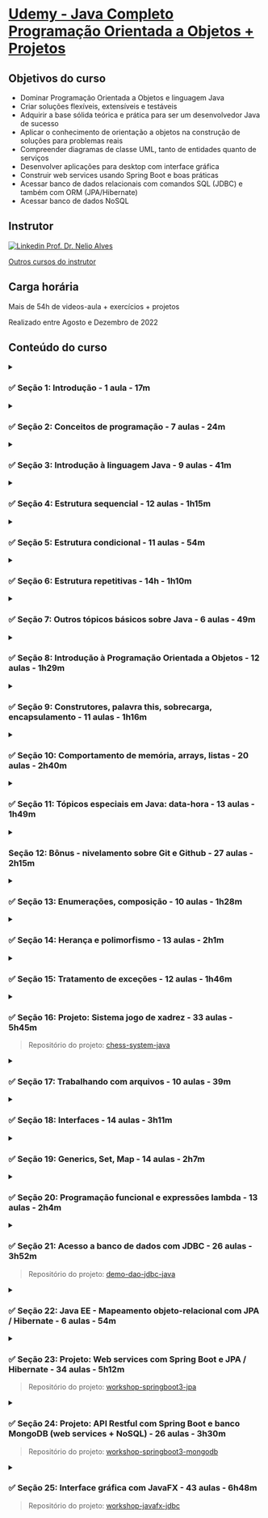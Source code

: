 
# [Udemy - Java Completo Programação Orientada a Objetos + Projetos](https://www.udemy.com/course/java-curso-completo/)

## Objetivos do curso

- Dominar Programação Orientada a Objetos e linguagem Java
- Criar soluções flexíveis, extensíveis e testáveis
- Adquirir a base sólida teórica e prática para ser um desenvolvedor Java de sucesso
- Aplicar o conhecimento de orientação a objetos na construção de soluções para problemas reais
- Compreender diagramas de classe UML, tanto de entidades quanto de serviços
- Desenvolver aplicações para desktop com interface gráfica
- Construir web services usando Spring Boot e boas práticas
- Acessar banco de dados relacionais com comandos SQL (JDBC) e também com ORM (JPA/Hibernate)
- Acessar banco de dados NoSQL

## Instrutor

[![Linkedin](https://i.stack.imgur.com/gVE0j.png) Prof. Dr. Nelio Alves](https://br.linkedin.com/in/nelio-alves)

[Outros cursos do instrutor](https://www.udemy.com/user/nelio-alves/)

## Carga horária

Mais de 54h de videos-aula + exercícios + projetos

Realizado entre Agosto e Dezembro de 2022

## Conteúdo do curso

<details>
  <summary>

### :white_check_mark: Seção 1: Introdução - 1 aula - 17m

  </summary><br>
  
  1. _Introdução: visão geral do curso_

</details>

<details>
  <summary>

### :white_check_mark: Seção 2: Conceitos de programação - 7 aulas - 24m

   </summary>
  
  2. _Visão geral do capítulo_
  3. _Material de apoio do capítulo_
  4. _Algoritmo, Automação, Programa de Computador_
  5. _O que é preciso para se fazer um programa de computador_
  6. _Linguagem de programação, léxica, sintática_
  7. _IDE - Ambiente Integrado de Desenvolvimento_
  8. _Compilação, interpretação, código fonte, código objeto, máquina virtual_

</details>

<details>
  <summary>

### :white_check_mark: Seção 3: Introdução à linguagem Java - 9 aulas - 41m

  </summary><br>
  
  9. _Visão geral do capítulo_
  10. _Material de apoio do capítulo_
  11. _Entendendo as versões do Java_
  12. _Histórico e edições de Java_
  13. _JDK / JVM - Máquina Virtual do Java_
  14. _Estrutura de uma aplicação Java_
  15. _Instalando o Java JDK_
  16. _Instalando o Eclipse_
  17. [_Primeiro programa em Java no Eclipse_](https://github.com/tiagosathler/udemy-java-complete-course/tree/master/curso_programacao)

</details>

<details>
  <summary>

### :white_check_mark: Seção 4: Estrutura sequencial - 12 aulas - 1h15m

  </summary><br>
  
  18. _Visão geral do capítulo_
  19. _Material de apoio do capítulo_
  20. _Expressões aritméticas_
  21. _Variáveis e tipos básicos em Java_
  22. _As três operações básicas de programação_
  23. _Saída de dados em Java_
  24. _Processamento de dados em Java, Casting_
  25. _Entrada de dados em Java - Parte 1_
  26. _Entrada de dados em Java - Parte 2_
  27. _Funções matemáticas em Java_
  28. _AVISO: exercícios para iniciantes PARTE 1_
  29. [_Exercícios para Iniciantes - PARTE 1_](https://github.com/tiagosathler/udemy-java-complete-course/tree/master/s04c30EstruturaSequencial)

</details>

<details>
  <summary>

### :white_check_mark: Seção 5: Estrutura condicional - 11 aulas - 54m

  </summary><br>
  
  30. _Visão geral do capítulo_
  31. _Material de apoio do capítulo_
  32. _Expressões comparativas_
  33. _Expressões lógicas_
  34. _Estrutura condicional (`if-else`)_
  35. _AVISO: exercícios para iniciantes PARTE 2_
  36. [_Exercícios para Iniciantes - PARTE 2_](https://github.com/tiagosathler/udemy-java-complete-course/tree/master/s05c37EstruturaCondicional)
  37. _Sintaxe opcional - operadores de atribuição cumulativa_
  38. _Sintaxe opcional - `switch-case`_
  39. _Expressão condicional ternária_
  40. _Escopo e inicialização_

</details>

<details>
  <summary>

### :white_check_mark: Seção 6: Estrutura repetitivas - 14h - 1h10m

  </summary><br>
  
  41. _Visão geral do capítulo_
  42. _Material de apoio do capítulo_
  43. _Como utilizar o DEBUG no Eclipse (execução passo a passo)_
  44. _Estrutura repetitiva enquanto (`while`)_
  45. _Teste de mesa com estrutura repetitiva enquanto_
  46. _Exercícios de teste de mesa com `while`_
  47. _AVISO: exercícios para iniciantes PARTE 3_
  48. [_Exercícios para Iniciantes - PARTE 3_](https://github.com/tiagosathler/udemy-java-complete-course/tree/master/s06c49EstruturasRepetitivas)
  49. _Estrutura repetitiva para (`for`)_
  50. _Teste de mesa com estrutura repetitiva `for`_
  51. _Exercícios de testes de mesa com `for`_
  52. _AVISO: exercícios para iniciantes PARTE 4_
  53. [_Exercícios para iniciantes PARTE 4_](https://github.com/tiagosathler/udemy-java-complete-course/tree/master/s06c54EstruturasRepetitivas)
  54. _Estrutura repetitiva faça-enquanto (`do-while`)_

</details>

<details>
  <summary>

### :white_check_mark: Seção 7: Outros tópicos básicos sobre Java - 6 aulas - 49m

  </summary><br>
  
  55. _Material de apoio do capítulo_
  56. _Restrições e convenções para nomes_
  57. _Operadores bitwise_
  58. _Funções interessantes para String_
  59. _Comentários em Java (básico)_
  60. _Funções (sintaxe)_

</details>

<details>
  <summary>

### :white_check_mark: Seção 8: Introdução à Programação Orientada a Objetos - 12 aulas - 1h29m

  </summary><br>
  
  61. _Visão geral do capítulo_
  62. _Material de apoio do capítulo_
  63. _Resolvendo um problema sem orientação a objetos_
  64. _Criando uma classe com três atributos para representar melhor o triângulo_
  65. _Criando um método para obtermos os benefícios de reaproveitamento e delegação_
  66. _Começando a resolver um segundo problema exemplo_
  67. _`Object` e `toString`_
  68. _Finalizando o programa_
  69. [_Exercícios de fixação_](https://github.com/tiagosathler/udemy-java-complete-course/tree/master/s08c70IntroducaoPOO)
  70. _Membros estáticos - Parte 1_
  71. _Membros estáticos - Parte 2_
  72. [_Exercício de fixação_](https://github.com/tiagosathler/udemy-java-complete-course/tree/master/s08c73IntroducaoPOO)

</details>

<details>
  <summary>

### :white_check_mark: Seção 9: Construtores, palavra this, sobrecarga, encapsulamento - 11 aulas - 1h16m

  </summary><br>
  
  73. _Visão geral do capítulo_
  74. _Material de apoio do capítulo_
  75. _Construtores_
  76. _Palavra `this`_
  77. _Sobrecarga_
  78. _Encapsulamento_
  79. _Gerando automaticamente construtores, getters e setters com Eclipse_
  80. _Modificadores de acesso_
  81. [_Exercício de fixação_](https://github.com/tiagosathler/udemy-java-complete-course/tree/master/s09c82ConstructorThis)
  82. _Correção do exercício de fixação - Parte 1_
  83. _Correção do exercício de fixação - Parte 2_

</details>

<details>
  <summary>

### :white_check_mark: Seção 10: Comportamento de memória, arrays, listas - 20 aulas - 2h40m

  </summary><br>
  
  84. _Visão geral do capítulo_
  85. _Material de apoio do capítulo_
  86. _Tipos referência vs. tipos valor_
  87. _Desalocação de memória - garbage collector e escopo local_
  88. _Vetores - Parte 1_
  89. _Vetores - Parte 2_
  90. [_Exercícios de fixação sobre vetores_](https://github.com/tiagosathler/udemy-java-complete-course/tree/master/s10c91Arrays)
  91. _Correção do exercício negativos_
  92. _Correção do exercício alturas_
  93. [_Desafio sobre vetores (pensionato)_](https://github.com/tiagosathler/udemy-java-complete-course/tree/master/s10c94Pensionato)
  94. _Correção do desafio sobre vetores (pensionato)_
  95. _Boxing, unboxing e wrapper classes_
  96. _Laço for each_
  97. _Listas - Parte 1_
  98. _Listas - Parte 2_
  99. [_Exercício proposto_](https://github.com/tiagosathler/udemy-java-complete-course/tree/master/s10c100ArrayList)
  100. _Correção em vídeo do exercício proposto_
  101. _Matrizes_
  102. _Exercício resolvido_
  103. [_Exercício proposto_](https://github.com/tiagosathler/udemy-java-complete-course/tree/master/s10c104Matrizes)

</details>

<details>
  <summary>

### :white_check_mark:  Seção 11: Tópicos especiais em Java: data-hora - 13 aulas - 1h49m

  </summary><br>
  
  104. _Boas-vindas e avisos_
  105. _Material de apoio do capítulo_
  106. _Introdução a data-hora e duração_
  107. _Entendendo timezone (fuso horário)_
  108. _Padrão ISO 8601_
  109. _Operações importantes com data-hora_
  110. _Instanciando data-hora em Java_
  111. _Convertendo data-hora para texto_
  112. _Convertendo data-hora global para local_
  113. _Cálculos com data-hora_
  114. _Aviso: próximas duas aulas são sobre Date e Calendar_
  115. _Trabalhando com datas - Date_
  116. _Manipulando um Date com Calendar_

</details>

<details>
  <summary>

### Seção 12: Bônus - nivelamento sobre Git e Github - 27 aulas - 2h15m

  </summary><br>
  
  117. _Apresentação do bônus Git e Github_
  118. _Material de apoio do capítulo_
  119. _Introdução ao Git e Github_
  120. _Repositório local e repositório remoto_
  121. _Instalação do Git no Windows_
  122. _Configurando sua identificação_
  123. _Mostrar arquivos ocultos e extensões_
  124. _Configurar chave SSH no Github_
  125. _Salvando primeira versão de um projeto no Github_
  126. _Salvando um novo commit_
  127. _Demo - clonar e modificar um projeto_
  128. _Git log para verificar histórico de versões_
  129. _Entendendo git status e stage_
  130. _Git diff e recurso source control do VS Code_
  131. _Git checkout_
  132. _Arquivo .gitignore_
  133. _Visão geral da segunda parte_
  134. _Removendo arquivos da área de stage_
  135. _Desfazendo modificações não salvas_
  136. _O que fazer quando abre o editor VIM_
  137. _Deletando último commit sem deletar modificações nos arquivos_
  138. _Deletando commits e também modificações nos arquivos_
  139. _Como atualizar o repositório local em relação ao remoto_
  140. _Como resolver push rejeitado por históricos diferentes_
  141. _Resolvendo pull com conflito_
  142. _Como sobrescrever um histórico no Github_
  143. _Como apontar o projeto para outro repositório remoto_

</details>

<details>
  <summary>

### :white_check_mark: Seção 13: Enumerações, composição - 10 aulas - 1h28m

  </summary><br>
  
  144. _Visão geral do capítulo Enumerações e Composição_
  145. _Material de apoio do capítulo_
  146. _Enumerações_
  147. _Vamos falar um pouco sobre design_
  148. _Composição_
  149. _Exercício resolvido 1 - Parte 1_
  150. _Exercício resolvido 1 - Parte 2_
  151. _Exercício resolvido 2 (demo StringBuilder)_
  152. [_Exercício de fixação_](https://github.com/tiagosathler/udemy-java-complete-course/tree/master/s13c153EnumCompo)
  153. _Correção em vídeo do exercício de fixação_

</details>

<details>
  <summary>

### :white_check_mark: Seção 14: Herança e polimorfismo - 13 aulas - 2h1m

  </summary><br>
  
  154. _Visão geral do capítulo Herança e Polimorfismo_
  155. _Material de apoio do capítulo_
  156. _Herança_
  157. _Upcasting e downcasting_
  158. _Sobreposição, palavra super, anotação `@Override`_
  159. _Classes e métodos final_
  160. _Introdução ao polimorfismo_
  161. _Exercício resolvido_
  162. [_Exercício de fixação_](https://github.com/tiagosathler/udemy-java-complete-course/tree/master/s14c163Polimorfismo)
  163. _Classes abstratas_
  164. _Métodos abstratos_
  165. [_Exercício de fixação_](https://github.com/tiagosathler/udemy-java-complete-course/tree/master/s14c166Abstract)
  166. _Correção em vídeo do exercício de fixação_

</details>

<details>
  <summary>

### :white_check_mark: Seção 15: Tratamento de exceções - 12 aulas - 1h46m

  </summary><br>
  
  167. _Visão geral do capítulo Tratamento de Exceções_
  168. _Material de apoio do capítulo_
  169. _Discussão inicial sobre exceções_
  170. _Estrutura try-catch_
  171. _Pilha de chamadas de métodos (stack trace)_
  172. _Bloco finally_
  173. _Criando exceções personalizadas_
  174. _Primeira solução - muito ruim_
  175. _Segunda solução - ruim_
  176. _Terceira solução - boa_
  177. [_Exercício de fixação_](https://github.com/tiagosathler/udemy-java-complete-course/tree/master/s15c178Exceptions)
  178. _Correção do exercício de fixação_

</details>

<details>
  <summary>

### :white_check_mark: Seção 16: Projeto: Sistema jogo de xadrez - 33 aulas - 5h45m

> Repositório do projeto: [chess-system-java](https://github.com/tiagosathler/chess-system-java)

  </summary><br>
  
  179. _Visão geral do capítulo Sistema Jogo de Xadrez_
  180. _Material de apoio do capítulo_
  181. _Criando projeto e repositório Git_
  182. _Primeira classe - Position_
  183. _Começando a implementar Board e Piece_
  184. _Camada Chess e imprimindo o tabuleiro_
  185. _Colocando peças no tabuleiro_
  186. _BoardException e programação defensiva_
  187. _ChessException e ChessPosition_
  188. _Pequena melhoria na impressão do tabuleiro_
  189. _Movendo peças_
  190. _Tratando exceções e limpando a tela_
  191. _Movimentos possíveis de uma peça_
  192. _Implementando movimentos possíveis da Torre_
  193. _Imprimindo os movimentos possíveis_
  194. _Implementando os movimentos possíveis do Rei_
  195. _Trocando de jogador a cada turno_
  196. _Manipulando peças capturadas_
  197. _Lógica de xeque - PARTE 1_
  198. _Lógica de xeque - PARTE 2_
  199. _Lógica de xequemate_
  200. _Contagem de movimentos das peças_
  201. _Peão_
  202. _Bispo_
  203. _Cavalo_
  204. _Rainha_
  205. _Jogada especial Roque - PARTE 1_
  206. _Jogada especial Roque - PARTE 2_
  207. _Jogada especial en passant - PARTE 1_
  208. _Jogada especial en passant - PARTE 2_
  209. _Jogada especial promoção_
  210. _Atualização de compliance_
  211. _Dando um tratamento melhor para promoção_

</details>

<details>
  <summary>

### :white_check_mark: Seção 17: Trabalhando com arquivos - 10 aulas - 39m

  </summary><br>

  212. _Visão geral do capítulo Trabalhando com Arquivos_
  213. _Material de apoio do capítulo_
  214. _Lendo arquivo texto com classes File e Scanner_
  215. _FileReader e BufferedReader_
  216. _Bloco try-with-resources_
  217. _FileWriter e BufferedWriter_
  218. _Manipulando pastas com File_
  219. _Informações do caminho do arquivo_
  220. [_Exercício proposto_](https://github.com/tiagosathler/udemy-java-complete-course/tree/master/s17c220Files)
  221. _Correção em vídeo do exercício proposto_

</details>

<details>
  <summary>

### :white_check_mark: Seção 18: Interfaces - 14 aulas - 3h11m

  </summary><br>

  222. _Visão geral do capítulo Interfaces_
  223. _Material de apoio do capítulo_
  224. _Interfaces_
  225. _Solução do problema - PARTE 1_
  226. _Solução do problema - PARTE 2 (sem interface)_
  227. _Solução do problema - PARTE 3_
  228. _Inversão de controle e injeção de dependência_
  229. [_Exercício de fixação_](https://github.com/tiagosathler/udemy-java-complete-course/tree/master/s18c229Interfaces)
  230. _Correção do exercício de fixação PARTE 1_
  231. _Correção do exercício de fixação PARTE 2_
  232. _Herdar vs. cumprir contrato_
  233. _Herança múltipla e o problema do diamante_
  234. _Interface Comparable_
  235. _Default methods_

</details>

<details>
  <summary>

### :white_check_mark: Seção 19: Generics, Set, Map - 14 aulas - 2h7m

  </summary><br>

  236. _Visão geral do capítulo Generics, Set, Map_
  237. _Material de apoio do capítulo_
  238. _Introdução aos Generics_
  239. _Genéricos delimitados_
  240. _Tipos curinga_
  241. _Curingas delimitados_
  242. _HashCode e Equals_
  243. _Set_
  244. _Como Set testa igualdade_
  245. _Como TreeSet compara os elementos_
  246. _Exercício resolvido (Set)_
  247. [_Exercício de fixação (Set)_](https://github.com/tiagosathler/udemy-java-complete-course/tree/master/s19c246Set)
  248. _Map_
  249. [_Exercício de fixação (Map)_](https://github.com/tiagosathler/udemy-java-complete-course/tree/master/s19c249Map)

</details>

<details>
  <summary>

### :white_check_mark: Seção 20: Programação funcional e expressões lambda - 13 aulas - 2h4m

  </summary><br>
  
  250. _Visão geral do capítulo Programação Funcional e Expressões Lambda_
  251. _Material de apoio do capítulo_
  252. _Uma experiência com Comparator_
  253. _Programação funcional e cálculo lambda_
  254. _Interface funcional_
  255. _Predicate_
  256. _Consumer_
  257. _Function_
  258. _Criando funções que recebem funções como parâmetro_
  259. _Stream_
  260. _Pipeline (demo)_
  261. [_Exercício resolvido (stream)_](https://github.com/tiagosathler/udemy-java-complete-course/tree/master/s20c261Stream)
  262. [_Exercício de fixação_](https://github.com/tiagosathler/udemy-java-complete-course/tree/master/s20c262Lambda)

</details>

<details>
  <summary>

### :white_check_mark: Seção 21: Acesso a banco de dados com JDBC - 26 aulas - 3h52m

> Repositório do projeto: [demo-dao-jdbc-java](https://github.com/tiagosathler/demo-dao-jdbc-java)

  </summary><br>
  
  263. _Visão geral do capítulo_
  264. _Material de apoio do capítulo_
  265. _Visão geral do JDBC_
  266. _Nivelamento: Álgebra Relacional e SQL_
  267. _Instalando o MySQL_
  268. [_Preparação do primeiro projeto no Eclipse - PARTE 1_](https://github.com/tiagosathler/udemy-java-complete-course/tree/master/s21c268JavaConnector)
  269. _Preparação do primeiro projeto no Eclipse - PARTE 2_
  270. [_Demo - recuperar dados_](https://github.com/tiagosathler/udemy-java-complete-course/tree/master/s21c270DemoJdbc)
  271. _Demo - inserir dados_
  272. _Demo - atualizar dados_
  273. _Demo - deletar dados_
  274. _Demo - transações_
  275. _Padrão de projeto DAO (Data Access Object)_
  276. [_PROJETO - criando projeto e repositório Git_](https://github.com/tiagosathler/demo-dao-jdbc-java)
  277. _Classe Department_
  278. _Classe Seller_
  279. _Interfaces DepartmentDao e SellerDao_
  280. _SellerDaoJDBC e DaoFactory_
  281. _Implementando findById_
  282. _Reutilizando a instanciação_
  283. _Implementando findByDepartment_
  284. _Implementando findAll_
  285. _Implementando insert_
  286. _Implementando update_
  287. _Implementando delete_
  288. _Implementação e teste do DepartmentDao_

</details>

<details>
  <summary>
  
### :white_check_mark: Seção 22: Java EE - Mapeamento objeto-relacional com JPA / Hibernate - 6 aulas - 54m

  </summary><br>
  
  289. _Visão geral do capítulo_
  290. _Material de apoio do capítulo_
  291. _Instalação do STS e Postman_
  292. _Nivelamento JPA / Hibernate - PARTE 1_
  293. _Nivelamento JPA / Hibernate - PARTE 2 (Trabalhando com Maven)_
  294. _Nivelamento JPA / Hibernate - PARTE 3_

</details>

<details>
  <summary>

### :white_check_mark: Seção 23: Projeto: Web services com Spring Boot e JPA / Hibernate - 34 aulas - 5h12m

> Repositório do projeto: [workshop-springboot3-jpa](https://github.com/tiagosathler/workshop-springboot3-jpa)
  </summary><br>
  
  295. _Visão geral do capítulo_
  296. _AVISO: sobre projeto atualizado_
  297. _Material de apoio do capítulo_
  298. _Criação do projeto_
  299. _Entidade User e seu resource_
  300. _Banco de dados H2, test profile, JPA_
  301. _JPA repository, injeção de dependência, database seeding_
  302. _Camada de serviço, registro de componentes_
  303. _Entidade Pedido. Datas com Instant e padrão ISO 8601 - PARTE 1_
  304. _Entidade Pedido. Datas com Instant e padrão ISO 8601 - PARTE 2_
  305. _Enum OrderStatus_
  306. _Entidade Category_
  307. _Entidade Product_
  308. _Associação muitos-para-muitos com JoinTable_
  309. _Entidade OrderItem. Associação muitos-para-muitos com dados extras - PARTE 1_
  310. _Entidade OrderItem. Associação muitos-para-muitos com dados extras - PARTE 2_
  311. _Associação muitos para muitos entre Product e OrderItem_
  312. _Entidade Payment, associação um para um_
  313. _Métodos subtotal e total_
  314. _Inserção de User_
  315. _Deleção de User_
  316. _Atualização de User_
  317. _Tratamento de exceção - findById_
  318. _Tratamento de exceção - delete_
  319. _Tratamento de exceção - update_
  320. _AVISO: implantação no Heroku_
  321. _Criando app Heroku e provisionando banco PostgreSQL_
  322. _Instalação do PostgreSQL_
  323. _Profile dev_
  324. _Obtendo script SQL a partir do PostgreSQL local_
  325. _Executando script SQL no servidor remoto_
  326. _Instalando o Heroku CLI_
  327. _Deploy do sistema no Heroku_
  328. _Testando o sistema em produção_

</details>

<details>
  <summary>

### :white_check_mark:  Seção 24: Projeto: API Restful com Spring Boot e banco MongoDB (web services + NoSQL) - 26 aulas - 3h30m

> Repositório do projeto: [workshop-springboot3-mongodb](https://github.com/tiagosathler/workshop-springboot3-mongodb)
  </summary><br>
  
  329. _Visão geral do capítulo Projeto MongoDB com Spring Boot_
  330. _Material de apoio do capítulo_
  331. _Instalação do STS e Postman_
  332. _Instalação do MongoDB_
  333. _Instalação do Mongo Compass_
  334. _Nivelamento sobre NoSQL e MongoDB - PARTE 1_
  335. _Nivelamento sobre NoSQL e MongoDB - PARTE 2_
  336. _Primeiro commit - Projeto criado_
  337. _Entity User e REST funcionando_
  338. _Conectando ao MongoDB com repository e service_
  339. _Operação de instanciação da base de dados_
  340. _Usando padrão DTO para retornar usuários_
  341. _Obtendo um usuário por id_
  342. _Inserção de usuário com POST_
  343. _Deleção de usuário com DELETE_
  344. _Atualização de usuário com PUT_
  345. _Discutindo o design do modelo de domínio_
  346. _Criando entity Post com User aninhado_
  347. _Projeção dos dados do autor com DTO_
  348. _Referenciando os posts do usuário_
  349. _Endpoint para retornar os posts de um usuário_
  350. _Obtendo um post por id_
  351. _Acrescentando comentários aos posts_
  352. _Consulta simples com query methods_
  353. _Consulta simples com `@Query`_
  354. _Consulta com vários critérios_

</details>

<details>
  <summary>

### :white_check_mark: Seção 25: Interface gráfica com JavaFX - 43 aulas - 6h48m

> Repositório do projeto: [workshop-javafx-jdbc](https://github.com/tiagosathler/workshop-javafx-jdbc)

  </summary><br>
  
  355. _Visão geral do capítulo_
  356. _Material de apoio do capítulo_
  357. _Visão Geral do JavaFX_
  358. _Instalação do Scene Builder_
  359. _Preparação do Eclipse_
  360. _Criando um novo projeto JavaFX no Eclipse_
  361. _Testando o FXML_
  362. _Tratando eventos com JavaFX_
  363. _Mostrando Alert_
  364. _Usando TextField e Label (app para calcular soma)_
  365. _Limitações para TextField, interface Initializable_
  366. _ComboBox_
  367. _Visão geral dos principais containers de layout_
  368. _PARTE 2: Projeto Aplicação Desktop JavaFX_
  369. _Criação do projeto_
  370. _Tela MainView_
  371. _MainView design_
  372. _MainView controller_
  373. _About view_
  374. _DepartmentList view design_
  375. _DepartmentList controller_
  376. _DepartmentService_
  377. _Ação de inicialização como parâmetro (Consumer)_
  378. _Adicionando acesso ao banco de dados_
  379. _DepartmentForm (dialog) design_
  380. _DepartmentForm controller_
  381. _Passando um objeto Department para o formulário_
  382. _Salvando um novo departamento_
  383. _Padrão de projeto Observer para atualizar a TableView_
  384. _Validação de dados e ValidationException_
  385. _Atualizando departamento_
  386. _Deletando departamento_
  387. _Deletando pasta .settings_
  388. _SellerList_
  389. _SellerList Tableview_
  390. _SellerForm_
  391. _TextField & DatePicker_
  392. _Department ComboBox_
  393. _Salvando Seller_
  394. _Build da aplicação e preparação para distribuição_
  395. _Implantação da aplicação_
  396. _Opcional - criação de arquivo de lote_
  397. _Opcional - criação de atalho_

</details>
